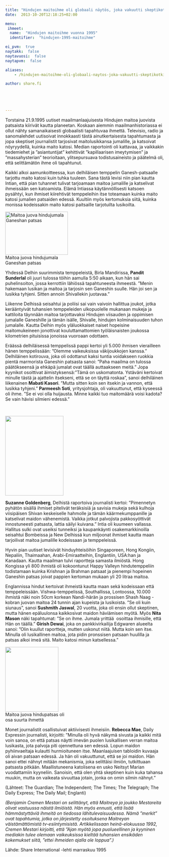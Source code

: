 ```yaml
---
title: "Hindujen maitoihme oli globaali näytös, joka vakuutti skeptikotkin"
date:  2013-10-20T12:18:25+02:00

menu:
 ihmeet:
  name:  "Hindujen maitoihme vuonna 1995"
  identifier:  "hindujen-1995-maitoihme"

ei_pvm:  true
naytakk:  false
naytavuosi:  false
naytapvm:  false

aliases:
    - /hindujen-maitoihme-oli-globaali-naytos-joka-vakuutti-skeptikotkin/

author: share.fi





---
```

<p class="alustus">Torstaina 21.9.1995 uutiset maailmanlaajuisesta Hindujen maitoa juovista patsaista kiirivät kautta planeetan. Koskaan aiemmin maailmanhistoriassa ei ollut nähty samanaikaisesti globaalisti tapahtuvaa ihmettä. Televisio, radio ja sanomalehdet uutisoivat innokkaasti tästä ainutkertaisesta tapahtumasta ja jopa skeptiset journalistit tarjosivat maitolusikkansa jumalille, ja katsoivat nöyryydellä, kuinka maito katosi. Median raportointi oli kattavaa, ja vaikkakin tiedemiehet ja ”asiantuntijat” kehittivät ”kapillaarisen imeytymisen” ja ”massahysterian” teorioitaan, ylitsepursuava todistusaineisto ja päätelmä oli, että selittämätön ihme oli tapahtunut.</p>

<p>Kaikki alkoi aamunkoitteessa, kun delhiläisen temppelin Ganesh-patsaalle tarjottu maito katosi kuin tuhka tuuleen. Sana tästä levisi niin pian kautta Intian, että pian tuhannet tulivat tarjoamaan maitoa jumalille ja katselivat ihmeissään sen katoamista. Elämä Intiassa käytännöllisesti katsoen pysähtyi, kun ihmiset kiirehtivät temppeleihin itse toteamaan kuinka maito katosi jumalien patsaiden edessä. Kuultiin myös kertomuksia siitä, kuinka monissa kodeissakin maito katosi paitsaille tarjotuilta lusikoilta.</p>

<p class="alignright" style="max-width:200px;"><img src="https://sharefi-cdn.sirv.com/sharefi/hindujen-maitoihme-1995-ganesha2.jpg" width="199" height="137" alt="Maitoa juova hindujumala Ganeshan patsas" />
<br />Maitoa juova hindujumala Ganeshan patsas</p>
<p>Yhdessä Delhin suurimmista temppeleistä, Birla Mandirissa, <strong>Pandit Sunderlal </strong>oli juuri tulossa töihin aamulla 5:50 aikaan, kun hän sai puhelinsoiton, jossa kerrottiin lähiössä tapahtuneesta ihmeestä. ”Menin hakemaan lusikan ja maitoa ja tarjosin sen Ganeshin suulle. Hän joi sen ja lusikka tyhjeni. Sitten annoin Shivallekin juotavaa.”</p>
<p>Liikenne Delhissä seisahtui ja poliisi sai vain vaivoin hallittua joukot, jotka kerääntyivät tuhansien temppeleiden ulkopuolelle mukanaan mukeja ja kattiloita täynnään maitoa tarjottavaksi Hindujen viisauden ja oppimisen jumalalle Ganeshille ja tämän isälle, Shivalle, hindujen kolminaisuuden tuhon jumalalle. Kautta Delhin myös yläluokkaiset naiset hopeisine maitomukeineen jonottivat kouluttamattomien työläisnaisten joukossa kilometrien pituisissa jonoissa vuoroaan odottaen.</p>
<p>Eräässä delhiläisessä temppelissä pappi kertoi yli 5.000 ihmisen vierailleen hänen temppelissään: ”Olemme vaikeuksissa väkijoukkojen kanssa.” Delhiläinen kotirouva, joka oli odottanut kaksi tuntia voidakseen ruokkia pientä marmorista Ganeshin patsasta sanoi: ”Paha maailma on tulossa päätökseensä ja ehkäpä jumalat ovat täällä auttaakseen meitä.” Jopa kyynikot osoittivat äimistyksensä:”Tämä on uskomatonta. Ystäväni kertoivat minulle tästä ja ajattelin itsekseni, että se on täyttä roskaa”, sanoi delhiläinen liikenainen <strong>Mabati Kasori</strong>. ”Mutta sitten koin sen itsekin ja vannon, että lusikka tyhjeni.” <strong>Parmeesh Soti</strong>, yritysjohtaja, oli vakuuttunut, että kyseessä oli ihme. ”Se ei voi olla huijausta. Minne kaikki tuo maitomäärä voisi kadota? Se vain hävisi silmieni edessä.”</p>
<p>&nbsp;</p>
<p class="alignright" style="max-width:200px;"><img src="https://sharefi-cdn.sirv.com/sharefi/eri-lehtia-vuodelta-1995-hindujen-maitoihme-avi2.gif" width="185" height="253" alt="" /></p>
<p><strong>Suzanne Goldenberg</strong>, Delhistä raportoiva journalisti kertoi: ”Pimennetyn pyhätön sisällä ihmiset pitelivät teräksisiä ja savisia mukeja sekä kulhoja viisipäisen Shivan keskeiselle hahmolle ja tämän käärmekumppanille ja katselivat maidon vähenemistä. Vaikka jotkut palvojista pakkosyöttivät innostuneesti patsasta, lattia säilyi kuivana.” Intia oli kuumeen vallassa. Hallitus sulki ovat useiksi tunneiksi ja kaupankäynti osakemarkkinoilla seisahtui Bombeissa ja New Delhissä kun miljoonat ihmiset kautta maan tarjoilivat maitoa jumalille kodeissaan ja temppeleissä.</p>
<p>Hyvin pian uutiset levisivät hinduyhteisöihin Singaporeen, Hong Kongiin, Nepaliin, Thaimaahan, Arabi-Emiraatteihin, Englantiin, USA:han ja Kanadaan. Kautta maailman tulvi raportteja samasta ilmiöstä. Hong Kongissa yli 800 ihmistä oli kokoontunut Happy Valleyn hindutemppeliin todistamaan kuinka Krishnan ja Brahman patsaat ja pienempi hopeinen Ganeshin patsas joivat pappien kertoman mukaan yli 20 litraa maitoa.</p>
<p>Englannissa hindut kertoivat ihmeistä kautta maan sekä kodeissaan että temppeleissään. Vishwa-temppelissä, Southallissa, Lontoossa, 10.000 ihmistä näki noin 50cm korkean Nandi-härän ja prossisen Shash Naag -kobran juovan maitoa 24 tunnin ajan kupeista ja lusikoista. ”Se oli kuin siunaus”, sanoi <strong>Sushmith Jaswal</strong>, 20 vuotta, joka oli ensin ollut skeptinen, mutta hänen epäluulonsa kaikkosivat maidon häviämisen myötä. Myös <strong>Nita Mason</strong> näki tapahtumat: ”Se on ihme. Jumala yrittää&nbsp; osoittaa ihmisille, että Hän on täällä.” <strong>Girish Dewai</strong>, joka on pankkivirkailija Edgwaren alueelta sanoi: ”Olin kuullut raportteja, mutten uskonut niitä. Mutta koin sen itse. Minulla oli lusikallinen maitoa, jota pidin pronssisen patsaan huulilla ja patsas alkoi imeä sitä. Maito katosi minun katsellessa.”</p>
<p class="alignright" style="max-width:200px;"><img src="https://sharefi-cdn.sirv.com/sharefi/hindujen-maitoihme-1995-kuva-maitoa-juovasta-jumalasta.gif" width="169" height="206" alt="" /><br />Maitoa juova hindupatsas oli osa suurta ihmettä</p>
<p>Monet journalistit osallistuivat aktiivisesti ihmeisiin. <strong>Rebecca Mae</strong>, Daily Expressin journalisti, kirjoitti: ”Minulla oli hyvä näkymä sivusta ja kaikki mitä voin sanoa, on että patsas näytti imevän puolen lusikallisen verran maitoa lusikasta, jota palvoja piti ojennettuna sen edessä. Lopun maidon pyhiinvaeltaja kulautti hurmioituneen itse. Maanlaajuisen tabloidin kuvaaja oli aivan patsaan edessä. Ja hän oli vakuuttunut, että se joi maidon. Hän sanoi ettei nähnyt mitään mekanismia, joka selittäisi ilmiön, tutkittuaan patsasta pitkään. Maallistuneena katolisena en usko Neitsyt Marian vuodattamiin kyyneliin. Sanoisin, että olen yhtä skeptinen kuin kuka tahansa muukin, mutta on vaikeata sivuuttaa jotain, jonka on omin silmin nähnyt.”</p>
<p>(Lähteet: The Guardian; The Independent; The Times; The Telegraph; The Daily Express; The Daily Mail; Englanti)</p>
<p><em>(Benjamin Cremen Mestari on selittänyt, että Maitreya ja joukko Mestareita olivat vastuussa näistä ilmiöistä. Hän myös ennusti, että lisää hämmästyttäviä ihmeitä on tiedossa lähitulevaisuudessa. Nämä ”merkit” ovat tapahtumia, jotka on järjestetty osoituksena Maitreyan väistämättömistä tv-esiintymisistä. Artikkelissaan heinä-elokuussa 1992, Cremen Mestari kirjoitti, että ”Ajan myötä jopa puolueellinen ja kyyninen mediakin tulee olemaan vaikeuksissa kieltää tuhansien ensikäden kokemukset siitä, ”ettei ihmeiden ajalla ole loppua”.)</em></p>
<p>Lähde: Share International -lehti marraskuu 1995</p>